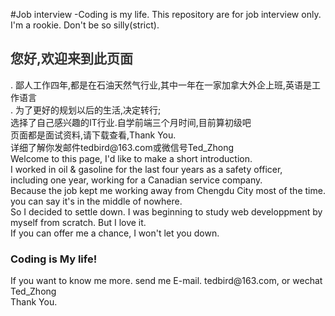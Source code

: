 #Job interview -Coding is my life.
This repository are for job interview only. I'm a rookie. Don't be so silly(strict).<br />
<h2 style="color:#333">您好,欢迎来到此页面</h2>.
鄙人工作四年,都是在石油天然气行业,其中一年在一家加拿大外企上班,英语是工作语言<br />.
为了更好的规划以后的生活,决定转行;<br />
选择了自己感兴趣的IT行业.自学前端三个月时间,目前算初级吧<br />
页面都是面试资料,请下载查看,Thank You.<br />
详细了解你发邮件tedbird@163.com或微信号Ted_Zhong<br />
Welcome to this page,
I'd like to make a short introduction.<br />
I worked in oil & gasoline for the last four years as a safety officer, <br />
including one year, working for a Canadian service company.<br />
Because the job kept me working away from Chengdu City most of the time.<br />
you can say it's in the middle of nowhere.<br />
So I decided to settle down. I was beginning to study web developpment by myself from scratch. But I love it. <br />
If you can offer me a chance, I won't let you down.<br />
<h3>Coding is My life!</h3>
If you want to know me more. send me E-mail. tedbird@163.com, or wechat Ted_Zhong<br />
Thank You.
